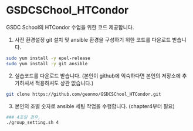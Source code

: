 # GSDCSChool_HTCondor
GSDC School의 HTCondor 수업을 위한 코드 제공합니다.
1. 사전 환경설정
git 설치 및 ansible 환경을 구성하기 위한 코드를 다운로드 받습니다.
```bash
sudo yum install -y epel-release
sudo yum install -y git ansible
```
2. 실습코드를 다운로드 받습니다.
(본인이 github에 익숙하다면 본인의 저장소에 추가하셔서 적용하셔도 상관 없습니다.)
```bash
git clone https://github.com/geonmo/GSDCSChool_HTCondor.git
```
3. 본인의 조별 숫자로 ansible 세팅 작업을 수행합니다. (chapter4부터 필요)
```bash
### 4조일 경우,
./group_setting.sh 4
``` 
